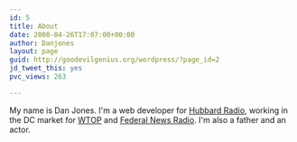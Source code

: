 ```yaml
---
id: 5
title: About
date: 2008-04-26T17:07:00+00:00
author: Danjones
layout: page
guid: http://goodevilgenius.org/wordpress/?page_id=2
jd_tweet_this: yes
pvc_views: 263

---
```

My name is Dan Jones. I'm a web developer for [Hubbard Radio](http://www.hubbardradio.com/), working in the DC market for [WTOP](http://www.wtop.com) and [Federal News Radio](http://www.federalnewsradio.com). I'm also a father and an actor.
